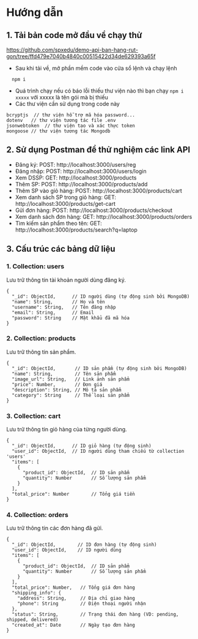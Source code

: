 # Hướng dẫn
## 1. Tải bản code mở đầu về chạy thử
https://github.com/spxedu/demo-api-ban-hang-rut-gon/tree/ffd479e7040b4840c00515422d34de629393a65f 
- Sau khi tải về, mở phần mềm code vào cửa sổ lệnh và chạy lệnh
```
  npm i
```
- Quá trình chạy nếu có báo lỗi thiếu thư viện nào thì bạn chạy ``` npm i xxxxx ```  với xxxxx là tên gói mà bị thiếu
- Các thư viện cần sử dụng trong code này
```
bcryptjs  // thư viện hỗ trợ mã hóa password...
dotenv   // thư viện tương tác file .env
jsonwebtoken  // thư viện tạo và xác thực token
mongoose // thư viện tương tác Mongodb

```

## 2. Sử dụng Postman để thử nghiệm các link API
- Đăng ký: POST: http://localhost:3000/users/reg
- Đăng nhập: POST: http://localhost:3000/users/login
- Xem DSSP: GET: http://localhost:3000/products
- Thêm SP: POST: http://localhost:3000/products/add
-  Thêm SP vào giỏ hàng: POST: http://localhost:3000/products/cart
- Xem danh sách SP trong giỏ hàng: GET: http://localhost:3000/products/get-cart
- Gửi đơn hàng: POST: http://localhost:3000/products/checkout
- Xem danh sách đơn hàng: GET:  http://localhost:3000/products/orders 
- Tìm kiếm sản phẩm theo tên: GET: http://localhost:3000/products/search?q=laptop

## 3. Cấu trúc các bảng dữ liệu

### 1. Collection: users
Lưu trữ thông tin tài khoản người dùng đăng ký.
```
{
  "_id": ObjectId,      // ID người dùng (tự động sinh bởi MongoDB)
  "name": String,       // Họ và tên
  "username": String,   // Tên đăng nhập
  "email": String,      // Email
  "password": String    // Mật khẩu đã mã hóa
}
```

### 2. Collection: products
Lưu trữ thông tin sản phẩm.
```
{
  "_id": ObjectId,       // ID sản phẩm (tự động sinh bởi MongoDB)
  "name": String,        // Tên sản phẩm
  "image_url": String,   // Link ảnh sản phẩm
  "price": Number,       // Đơn giá
  "description": String, // Mô tả sản phẩm
  "category": String     // Thể loại sản phẩm
}
```
### 3. Collection: cart
Lưu trữ thông tin giỏ hàng của từng người dùng.
```
{
  "_id": ObjectId,      // ID giỏ hàng (tự động sinh)
  "user_id": ObjectId,  // ID người dùng tham chiếu từ collection 'users'
  "items": [
    {
      "product_id": ObjectId,  // ID sản phẩm
      "quantity": Number       // Số lượng sản phẩm
    }
  ],
  "total_price": Number        // Tổng giá tiền
}
```
### 4. Collection: orders
Lưu trữ thông tin các đơn hàng đã gửi.
```
{
  "_id": ObjectId,        // ID đơn hàng (tự động sinh)
  "user_id": ObjectId,    // ID người dùng
  "items": [
    {
      "product_id": ObjectId,  // ID sản phẩm
      "quantity": Number       // Số lượng sản phẩm
    }
  ],
  "total_price": Number,   // Tổng giá đơn hàng
  "shipping_info": {
    "address": String,     // Địa chỉ giao hàng
    "phone": String        // Điện thoại người nhận
  },
  "status": String,        // Trạng thái đơn hàng (VD: pending, shipped, delivered)
  "created_at": Date       // Ngày tạo đơn hàng
}
```
